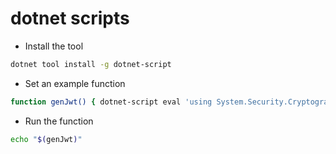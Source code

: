 # dotnet scripts

- Install the tool
```sh
dotnet tool install -g dotnet-script
```

- Set an example function

```sh
function genJwt() { dotnet-script eval 'using System.Security.Cryptography; using System.Text; var rsaKey = RSA.Create(); var privateKey = rsaKey.ExportRSAPrivateKey(); System.Console.WriteLine(Convert.ToBase64String(privateKey));'; }
```

- Run the function

```sh
echo "$(genJwt)"
```